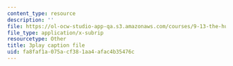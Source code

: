 ```yaml
---
content_type: resource
description: ''
file: https://ol-ocw-studio-app-qa.s3.amazonaws.com/courses/9-13-the-human-brain-spring-2019/fa8faf1a075acf381aa4afac4b35476c_Nk0H3o-hRMA.srt
file_type: application/x-subrip
resourcetype: Other
title: 3play caption file
uid: fa8faf1a-075a-cf38-1aa4-afac4b35476c
---
```

